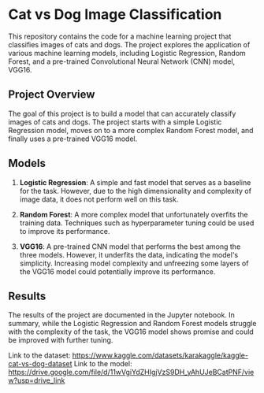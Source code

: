 # Cat vs Dog Image Classification

This repository contains the code for a machine learning project that classifies images of cats and dogs. The project explores the application of various machine learning models, including Logistic Regression, Random Forest, and a pre-trained Convolutional Neural Network (CNN) model, VGG16.

## Project Overview

The goal of this project is to build a model that can accurately classify images of cats and dogs. The project starts with a simple Logistic Regression model, moves on to a more complex Random Forest model, and finally uses a pre-trained VGG16 model.

## Models

1. **Logistic Regression**: A simple and fast model that serves as a baseline for the task. However, due to the high dimensionality and complexity of image data, it does not perform well on this task.

2. **Random Forest**: A more complex model that unfortunately overfits the training data. Techniques such as hyperparameter tuning could be used to improve its performance.

3. **VGG16**: A pre-trained CNN model that performs the best among the three models. However, it underfits the data, indicating the model's simplicity. Increasing model complexity and unfreezing some layers of the VGG16 model could potentially improve its performance.

## Results

The results of the project are documented in the Jupyter notebook. In summary, while the Logistic Regression and Random Forest models struggle with the complexity of the task, the VGG16 model shows promise and could be improved with further tuning.


Link to the dataset: https://www.kaggle.com/datasets/karakaggle/kaggle-cat-vs-dog-dataset
Link to the model: https://drive.google.com/file/d/11wVgiYdZHIgjVzS9DH_yAhUJeBCatPNF/view?usp=drive_link
